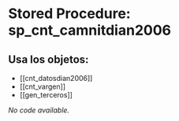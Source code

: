 # Stored Procedure: sp_cnt_camnitdian2006

## Usa los objetos:
- [[cnt_datosdian2006]]
- [[cnt_vargen]]
- [[gen_terceros]]

*No code available.*
